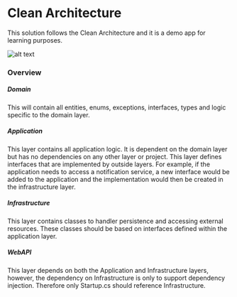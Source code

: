 # Clean Architecture
This solution follows the Clean Architecture and it is a demo app for learning purposes.

![alt text](https://blog.cleancoder.com/uncle-bob/images/2012-08-13-the-clean-architecture/CleanArchitecture.jpg "The Clean Architecture")


### Overview

##### Domain
This will contain all entities, enums, exceptions, interfaces, types and logic specific to the domain layer.

##### Application
This layer contains all application logic. It is dependent on the domain layer but has no dependencies on any other layer or project. This layer defines interfaces that are implemented by outside layers. For example, if the application needs to access a notification service, a new interface would be added to the application and the implementation would then be created in the infrastructure layer.

##### Infrastructure
This layer contains classes to handler persistence and accessing external resources. These classes should be based on interfaces defined within the application layer.

##### WebAPI
This layer depends on both the Application and Infrastructure layers, however, the dependency on Infrastructure is only to support dependency injection. Therefore only Startup.cs should reference Infrastructure.